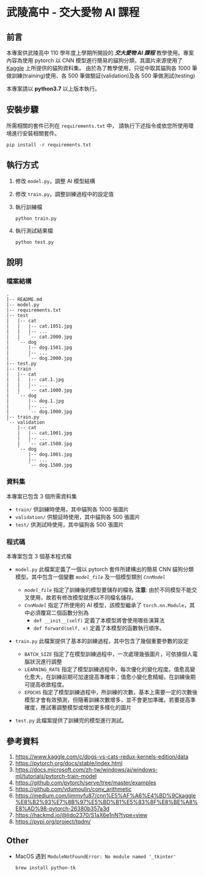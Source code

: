 # 武陵高中 - 交大愛物 AI 課程

## 前言
本專案供武陵高中 110 學年度上學期所開設的 ***交大愛物 AI 課程*** 教學使用。專案內容為使用 pytorch 以 CNN 模型進行簡易的貓狗分類，其圖片來源使用了 [Kaggle](https://www.kaggle.com/c/dogs-vs-cats-redux-kernels-edition/data) 上所提供的貓狗資料集。
由於為了教學使用，只從中取其貓狗各 1000 筆做訓練(training)使用、各 500 筆做驗証(validation)及各 500 筆做測試(testing)

本專案請以 **python3.7** 以上版本執行。

## 安裝步驟
所需相關的套件已列在 `requirements.txt` 中，
請執行下述指令或依您所使用環境進行安裝相關套件。

    pip install -r requirements.txt

## 執行方式
1. 修改 `model.py`，調整 AI 模型結構 
2. 修改 `train.py`，調整訓練過程中的設定值
3. 執行訓練檔

    ```shell
    python train.py
    ```
4. 執行測試結果檔

    ```shell
    python test.py
    ```

## 說明
### 檔案結構
    .
    |-- README.md
    |-- model.py
    |-- requirements.txt
    |-- test
    |   |-- cat
    |   |   |-- cat.1051.jpg
    |   |   |-- ...
    |   |   `-- cat.2000.jpg
    |   `-- dog
    |       |-- dog.1501.jpg
    |       |-- ...
    |       `-- dog.2000.jpg
    |-- test.py
    |-- train
    |   |-- cat
    |   |   |-- cat.1.jpg
    |   |   |-- ...
    |   |   `-- cat.1000.jpg
    |   `-- dog
    |       |-- dog.1.jpg
    |       |-- ...
    |       `-- dog.1000.jpg
    |-- train.py
    `-- validation
        |-- cat
        |   |-- cat.1001.jpg
        |   |-- ...
        |   `-- cat.1500.jpg
        `-- dog
            |-- dog.1001.jpg
            |-- ...
            `-- dog.1500.jpg

### 資料集
本專案已包含 3 個所需資料集

- `train/` 供訓練時使用，其中貓狗各 1000 張圖片
- `validation/` 供驗証時使用，其中貓狗各 500 張圖片
- `test/` 供測試時使用，其中貓狗各 500 張圖片

### 程式碼
本專案包含 3 個基本程式檔
- `model.py`
    此檔案定義了一個以 pytorch 套件所建構出的簡易 CNN 貓狗分類模型。其中包含一個變數 *`model_file`* 及一個模型類別 *`CnnModel`*
    - *`model_file`* 指定了訓練後的模型要儲存的檔名
    **注意**: 由於不同模型不能交叉使用，故若有修改模型就應以不同檔名儲存。
    - *`CnnModel`* 指定了所使用的 AI 模型，該模型繼承了 `torch.nn.Module`，其中必須覆寫二個函數分別為
        - `def __init__(self)` 定義了本模型將會使用哪些演算法
        - `def forward(self, x)` 定義了本模型的函數執行順序。

- `train.py` 
    此檔案提供了基本的訓練過程，其中包含了幾個重要參數的設定
    - `BATCH_SIZE` 指定了在模型訓練過程中，一次處理幾張圖片，可依據個人電腦狀況進行調整
    - `LEARNING_RATE` 指定了模型訓練過程中，每次優化的變化程度。值愈高變化愈大，在訓練前期可加速提高準確率；值愈小變化愈精細，在訓練後期可提高收歛程度。
    - `EPOCHS` 指定了模型訓練過程中，所訓練的次數，基本上需要一定的次數後模型才會有效預測，但隨著訓練次數增多，並不會更加準確。若要提高準確度，應試著調整模型或增加更多樣化的圖片

- `test.py`
    此檔案提供了訓練完的模型進行測試。
    


## 參考資料
1. https://www.kaggle.com/c/dogs-vs-cats-redux-kernels-edition/data
2. https://pytorch.org/docs/stable/index.html
3. https://docs.microsoft.com/zh-tw/windows/ai/windows-ml/tutorials/pytorch-train-model
5. https://github.com/pytorch/serve/tree/master/examples
6. https://github.com/vdumoulin/conv_arithmetic
7. https://medium.com/jimmyfu87/cnn%E5%AF%A6%E4%BD%9Ckaggle%E8%B2%93%E7%8B%97%E5%BD%B1%E5%83%8F%E8%BE%A8%E8%AD%98-pytorch-26380b357a3d
8. https://hackmd.io/@lido2370/S1aX6e1nN?type=view
9. https://pypi.org/project/tqdm/

## Other

- MacOS 遇到 `ModuleNotFoundError: No module named '_tkinter'`

	```shell
	brew install python-tk
	```

